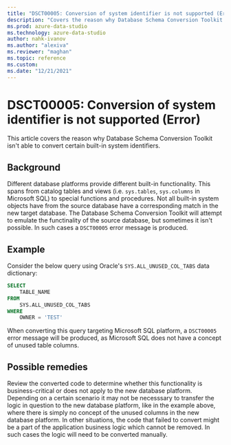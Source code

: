 ```yaml
---
title: "DSCT00005: Conversion of system identifier is not supported (Error)"
description: "Covers the reason why Database Schema Conversion Toolkit isn't able to convert certain built-in system identifiers."
ms.prod: azure-data-studio
ms.technology: azure-data-studio
author: nahk-ivanov
ms.author: "alexiva"
ms.reviewer: "maghan"
ms.topic: reference
ms.custom:
ms.date: "12/21/2021"
---
```


# DSCT00005: Conversion of system identifier is not supported (Error)

This article covers the reason why Database Schema Conversion Toolkit isn't able to convert certain built-in system identifiers.

## Background

Different database platforms provide different built-in functionality. This spans from catalog tables and views (i.e. `sys.tables`, `sys.columns` in Microsoft SQL) to special functions and procedures. Not all built-in system objects have from the source database have a corresponding match in the new target database. The Database Schema Conversion Toolkit will attempt to emulate the functinality of the source database, but sometimes it isn't possible. In such cases a `DSCT00005` error message is produced.

## Example

Consider the below query using Oracle's `SYS.ALL_UNUSED_COL_TABS` data dictionary:

```sql
SELECT
    TABLE_NAME
FROM
    SYS.ALL_UNUSED_COL_TABS
WHERE
    OWNER = 'TEST'
```

When converting this query targeting Microsoft SQL platform, a `DSCT00005` error message will be produced, as Microsoft SQL does not have a concept of unused table columns.

## Possible remedies

Review the converted code to determine whether this functionality is business-critical or does not apply to the new database platform. Depending on a certain scenario it may not be necesssary to transfer the logic in question to the new database platform, like in the example above, where there is simply no concept of the unused columns in the new database platform. In other situations, the code that failed to convert might be a part of the application business logic which cannot be removed. In such cases the logic will need to be converted manually.
